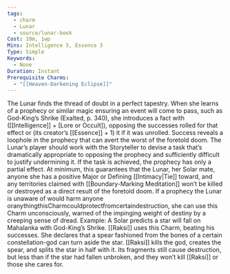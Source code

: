 ```yaml
---
tags:
  - charm
  - Lunar
  - source/lunar-book
Cost: 10m, 1wp
Mins: Intelligence 5, Essence 3
Type: Simple
Keywords:
  - None
Duration: Instant
Prerequisite Charms:
  - "[[Heaven-Darkening Eclipse]]"
---
```

The Lunar finds the thread of doubt in a perfect tapestry. When she learns of a prophecy or similar magic ensuring an event will come to pass, such as God-King’s Shrike (Exalted, p. 340), she introduces a fact with ([[Intelligence]] + [Lore or Occult]), opposing the successes rolled for that effect or (its creator’s [[Essence]] + 1) it if it was unrolled. Success reveals a loophole in the prophecy that can avert the worst of the foretold doom. The Lunar’s player should work with the Storyteller to devise a task that’s dramatically appropriate to opposing the prophecy and sufficiently difficult to justify undermining it. If the task is achieved, the prophecy has only a partial effect. At minimum, this guarantees that the Lunar, her Solar mate, anyone she has a positive Major or Defining [[Intimacy|Tie]] toward, and any territories claimed with [[Boundary-Marking Meditation]] won’t be killed or destroyed as a direct result of the foretold doom. If a prophecy the Lunar is unaware of would harm anyone oranythingthisCharmcouldprotectfromcertaindestruction, she can use this Charm unconsciously, warned of the impinging weight of destiny by a creeping sense of dread. Example: A Solar predicts a star will fall on Mahalanka with God-King’s Shrike. [[Raksi]] uses this Charm, beating his successes. She declares that a spear fashioned from the bones of a certain constellation-god can turn aside the star. [[Raksi]] kills the god, creates the spear, and splits the star in half with it. Its fragments still cause destruction, but less than if the star had fallen unbroken, and they won’t kill [[Raksi]] or those she cares for.